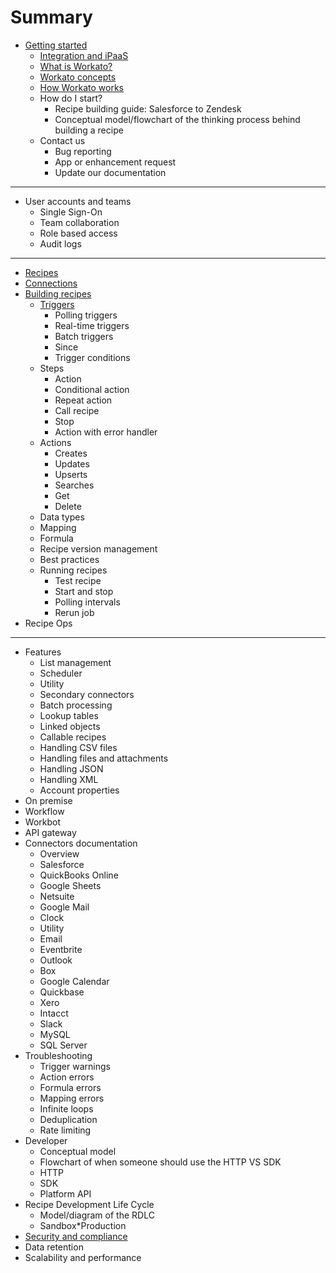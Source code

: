 # Summary

* [Getting started](getting-started.md)
    * [Integration and iPaaS](integration-and-ipaas.md)
    * [What is Workato?](what-is-workato.md)
    * [Workato concepts](workato-concepts.md)
    * [How Workato works](how-workato-works.md)
    * How do I start?
        * Recipe building guide: Salesforce to Zendesk
        * Conceptual model/flowchart of the thinking process behind building a recipe
    * Contact us
        * Bug reporting
        * App or enhancement request
        * Update our documentation
        
---

* User accounts and teams
    * Single Sign-On
    * Team collaboration
    * Role based access
    * Audit logs
    
---

* [Recipes](_docs/_recipes/recipes.md)
* [Connections](_docs/_recipes/connections.markdown)
* [Building recipes](_docs/_recipes/building-recipes.md)
    * [Triggers](_docs/_recipes/triggers.md)
        * Polling triggers
        * Real-time triggers
        * Batch triggers
        * Since
        * Trigger conditions
    * Steps
        * Action
        * Conditional action
        * Repeat action
        * Call recipe
        * Stop
        * Action with error handler
    * Actions
        * Creates
        * Updates
        * Upserts
        * Searches
        * Get
        * Delete
    * Data types
    * Mapping
    * Formula
    * Recipe version management
    * Best practices
    * Running recipes
        * Test recipe
        * Start and stop
        * Polling intervals
        * Rerun job
* Recipe Ops

---

* Features
    * List management
    * Scheduler
    * Utility
    * Secondary connectors
    * Batch processing
    * Lookup tables
    * Linked objects
    * Callable recipes
    * Handling CSV files
    * Handling files and attachments
    * Handling JSON
    * Handling XML
    * Account properties
* On premise
* Workflow
* Workbot
* API gateway
* Connectors documentation
    * Overview
    * Salesforce
    * QuickBooks Online
    * Google Sheets
    * Netsuite
    * Google Mail
    * Clock
    * Utility
    * Email
    * Eventbrite
    * Outlook
    * Box
    * Google Calendar
    * Quickbase
    * Xero
    * Intacct
    * Slack
    * MySQL
    * SQL Server
* Troubleshooting
    * Trigger warnings
    * Action errors
    * Formula errors
    * Mapping errors
    * Infinite loops
    * Deduplication
    * Rate limiting
* Developer
    * Conceptual model
    * Flowchart of when someone should use the HTTP VS SDK
    * HTTP
    * SDK
    * Platform API
* Recipe Development Life Cycle
    * Model/diagram of the RDLC
    * Sandbox\*Production
* [Security and compliance](https://www.workato.com/security)
* Data retention
* Scalability and performance



